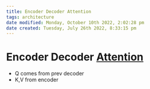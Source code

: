 ```yaml
---
title: Encoder Decoder Attention
tags: architecture 
date modified: Monday, October 10th 2022, 2:02:28 pm
date created: Tuesday, July 26th 2022, 8:33:15 pm
---
```


# Encoder Decoder [Attention](Attention.md)
- Q comes from prev decoder
- K,V from encoder

